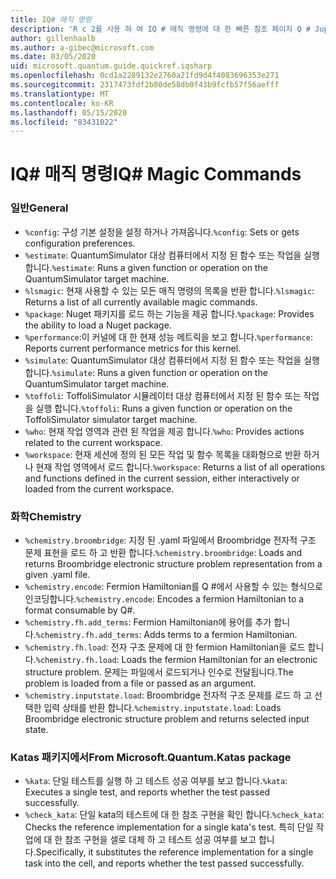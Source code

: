 ```yaml
---
title: IQ# 매직 명령
description: 'R c 2를 사용 하 여 IQ # 매직 명령에 대 한 빠른 참조 페이지 Q # Jupyter 노트북'
author: gillenhaalb
ms.author: a-gibec@microsoft.com
ms.date: 03/05/2020
uid: microsoft.quantum.guide.quickref.iqsharp
ms.openlocfilehash: 0cd1a2289132e2760a21fd9d4f4083696353e271
ms.sourcegitcommit: 2317473fdf2b80de58db0f43b9fcfb57f56aefff
ms.translationtype: MT
ms.contentlocale: ko-KR
ms.lasthandoff: 05/15/2020
ms.locfileid: "83431022"
---
```

# <a name="iq-magic-commands"></a><span data-ttu-id="ba320-103">IQ# 매직 명령</span><span class="sxs-lookup"><span data-stu-id="ba320-103">IQ# Magic Commands</span></span>

### <a name="general"></a><span data-ttu-id="ba320-104">일반</span><span class="sxs-lookup"><span data-stu-id="ba320-104">General</span></span>

- <span data-ttu-id="ba320-105">`%config`: 구성 기본 설정을 설정 하거나 가져옵니다.</span><span class="sxs-lookup"><span data-stu-id="ba320-105">`%config`: Sets or gets configuration preferences.</span></span>
- <span data-ttu-id="ba320-106">`%estimate`: QuantumSimulator 대상 컴퓨터에서 지정 된 함수 또는 작업을 실행 합니다.</span><span class="sxs-lookup"><span data-stu-id="ba320-106">`%estimate`: Runs a given function or operation on the QuantumSimulator target machine.</span></span>
- <span data-ttu-id="ba320-107">`%lsmagic`: 현재 사용할 수 있는 모든 매직 명령의 목록을 반환 합니다.</span><span class="sxs-lookup"><span data-stu-id="ba320-107">`%lsmagic`: Returns a list of all currently available magic commands.</span></span>
- <span data-ttu-id="ba320-108">`%package`: Nuget 패키지를 로드 하는 기능을 제공 합니다.</span><span class="sxs-lookup"><span data-stu-id="ba320-108">`%package`: Provides the ability to load a Nuget package.</span></span>
- <span data-ttu-id="ba320-109">`%performance`:이 커널에 대 한 현재 성능 메트릭을 보고 합니다.</span><span class="sxs-lookup"><span data-stu-id="ba320-109">`%performance`: Reports current performance metrics for this kernel.</span></span>
- <span data-ttu-id="ba320-110">`%simulate`: QuantumSimulator 대상 컴퓨터에서 지정 된 함수 또는 작업을 실행 합니다.</span><span class="sxs-lookup"><span data-stu-id="ba320-110">`%simulate`: Runs a given function or operation on the QuantumSimulator target machine.</span></span>
- <span data-ttu-id="ba320-111">`%toffoli`: ToffoliSimulator 시뮬레이터 대상 컴퓨터에서 지정 된 함수 또는 작업을 실행 합니다.</span><span class="sxs-lookup"><span data-stu-id="ba320-111">`%toffoli`: Runs a given function or operation on the ToffoliSimulator simulator target machine.</span></span>
- <span data-ttu-id="ba320-112">`%who`: 현재 작업 영역과 관련 된 작업을 제공 합니다.</span><span class="sxs-lookup"><span data-stu-id="ba320-112">`%who`: Provides actions related to the current workspace.</span></span>
- <span data-ttu-id="ba320-113">`%workspace`: 현재 세션에 정의 된 모든 작업 및 함수 목록을 대화형으로 반환 하거나 현재 작업 영역에서 로드 합니다.</span><span class="sxs-lookup"><span data-stu-id="ba320-113">`%workspace`: Returns a list of all operations and functions defined in the current session, either interactively or loaded from the current workspace.</span></span>

### <a name="chemistry"></a><span data-ttu-id="ba320-114">화학</span><span class="sxs-lookup"><span data-stu-id="ba320-114">Chemistry</span></span>

- <span data-ttu-id="ba320-115">`%chemistry.broombridge`: 지정 된 .yaml 파일에서 Broombridge 전자적 구조 문제 표현을 로드 하 고 반환 합니다.</span><span class="sxs-lookup"><span data-stu-id="ba320-115">`%chemistry.broombridge`: Loads and returns Broombridge electronic structure problem representation from a given .yaml file.</span></span>
- <span data-ttu-id="ba320-116">`%chemistry.encode`: Fermion Hamiltonian를 Q #에서 사용할 수 있는 형식으로 인코딩합니다.</span><span class="sxs-lookup"><span data-stu-id="ba320-116">`%chemistry.encode`: Encodes a fermion Hamiltonian to a format consumable by Q#.</span></span>
- <span data-ttu-id="ba320-117">`%chemistry.fh.add_terms`: Fermion Hamiltonian에 용어를 추가 합니다.</span><span class="sxs-lookup"><span data-stu-id="ba320-117">`%chemistry.fh.add_terms`: Adds terms to a fermion Hamiltonian.</span></span>
- <span data-ttu-id="ba320-118">`%chemistry.fh.load`: 전자 구조 문제에 대 한 fermion Hamiltonian을 로드 합니다.</span><span class="sxs-lookup"><span data-stu-id="ba320-118">`%chemistry.fh.load`: Loads the fermion Hamiltonian for an electronic structure problem.</span></span> <span data-ttu-id="ba320-119">문제는 파일에서 로드되거나 인수로 전달됩니다.</span><span class="sxs-lookup"><span data-stu-id="ba320-119">The problem is loaded from a file or passed as an argument.</span></span>
- <span data-ttu-id="ba320-120">`%chemistry.inputstate.load`: Broombridge 전자적 구조 문제를 로드 하 고 선택한 입력 상태를 반환 합니다.</span><span class="sxs-lookup"><span data-stu-id="ba320-120">`%chemistry.inputstate.load`: Loads Broombridge electronic structure problem and returns selected input state.</span></span>

### <a name="from-microsoftquantumkatas-package"></a><span data-ttu-id="ba320-121">Katas 패키지에서</span><span class="sxs-lookup"><span data-stu-id="ba320-121">From Microsoft.Quantum.Katas package</span></span>

- <span data-ttu-id="ba320-122">`%kata`: 단일 테스트를 실행 하 고 테스트 성공 여부를 보고 합니다.</span><span class="sxs-lookup"><span data-stu-id="ba320-122">`%kata`: Executes a single test, and reports whether the test passed successfully.</span></span>
- <span data-ttu-id="ba320-123">`%check_kata`: 단일 kata의 테스트에 대 한 참조 구현을 확인 합니다.</span><span class="sxs-lookup"><span data-stu-id="ba320-123">`%check_kata`: Checks the reference implementation for a single kata's test.</span></span>
    <span data-ttu-id="ba320-124">특히 단일 작업에 대 한 참조 구현을 셀로 대체 하 고 테스트 성공 여부를 보고 합니다.</span><span class="sxs-lookup"><span data-stu-id="ba320-124">Specifically, it substitutes the reference implementation for a single task into the cell, and reports whether the test passed successfully.</span></span>
